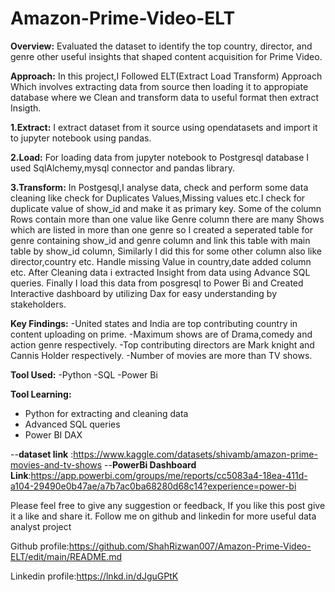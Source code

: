 # Amazon-Prime-Video-ELT
**Overview:**
Evaluated the dataset to identify the top country, director, and genre other useful insights that shaped content acquisition for Prime Video.

**Approach:**
In this project,I Followed ELT(Extract Load Transform) Approach Which involves extracting data from source then loading it to appropiate database where we 
Clean and transform data to useful format then extract Insigth.

**1.Extract:**
I extract dataset from it source using opendatasets and import it to jupyter notebook using pandas.

**2.Load:**
For loading data from jupyter notebook to Postgresql database I used SqlAlchemy,mysql connector and pandas library.

**3.Transform:**
In Postgesql,I analyse data, check and perform some data cleaning like check for Duplicates Values,Missing values etc.I check for duplicate value of show_id and make it as primary key.
Some of the column Rows contain more than one value like Genre column there are many Shows which are listed in more than one genre so I created a seperated table for genre containing show_id and genre column and link this table with main table by show_id column, Similarly I did this for some other column also like director,country etc.
Handle missing Value in country,date added column etc.
After Cleaning data i extracted Insight from data using Advance SQL queries.
Finally I load this data from posgresql to Power Bi and Created Interactive dashboard by utilizing Dax for easy understanding by stakeholders.

**Key Findings:**
-United states and India are top contributing country in content uploading on prime.
-Maximum shows are of Drama,comedy and action genre respectively.
-Top contributing directors are Mark knight and Cannis Holder respectively.
-Number of movies are more than TV shows.

**Tool Used:**
-Python
-SQL
-Power Bi

**Tool Learning:**
- Python for extracting and cleaning data
- Advanced SQL queries
- Power BI DAX

--**dataset link** :https://www.kaggle.com/datasets/shivamb/amazon-prime-movies-and-tv-shows
--**PowerBi Dashboard Link**:https://app.powerbi.com/groups/me/reports/cc5083a4-18ea-411d-a104-29490e0b47ae/a7b7ac0ba68280d68c14?experience=power-bi

Please feel free to give any suggestion or feedback, If you like this post give it a like and share it.
Follow me on github and linkedin for more useful data analyst project

Github profile:https://github.com/ShahRizwan007/Amazon-Prime-Video-ELT/edit/main/README.md

Linkedin profile:https://lnkd.in/dJguGPtK
